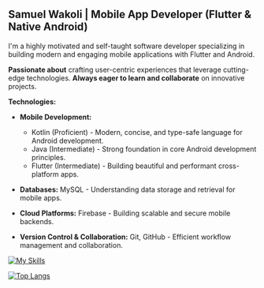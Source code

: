 ## Samuel Wakoli | Mobile App Developer (Flutter & Native Android)

I'm a highly motivated and self-taught software developer specializing in building modern and engaging mobile applications with Flutter and Android.  

**Passionate about** crafting user-centric experiences that leverage cutting-edge technologies.  **Always eager to learn and collaborate** on innovative projects.

**Technologies:**

* **Mobile Development:**
    * Kotlin (Proficient) - Modern, concise, and type-safe language for Android development.
    * Java (Intermediate) - Strong foundation in core Android development principles.
    * Flutter (Intermediate) - Building beautiful and performant cross-platform apps.
    
* **Databases:** MySQL - Understanding data storage and retrieval for mobile apps.
* **Cloud Platforms:** Firebase - Building scalable and secure mobile backends.
* **Version Control & Collaboration:** Git, GitHub - Efficient workflow management and collaboration.

[![My Skills](https://skillicons.dev/icons?i=kotlin,java,js,dart,flutter,mysql,firebase,gcp,git,github,linux,ubuntu,figma,idea,androidstudio,vscode,md,stackoverflow)](https://skillicons.dev)

[![Top Langs](https://github-readme-stats.vercel.app/api/top-langs/?username=SamuelWakoli&theme=merko&layout=compact&langs_count=8&access_token=<PAT>)](https://github.com/SamuelWakoli/github-readme-stats)
